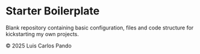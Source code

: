 # Starter Boilerplate

Blank repository containing basic configuration, files and code structure for kickstarting my own projects.

&copy; 2025 Luis Carlos Pando
